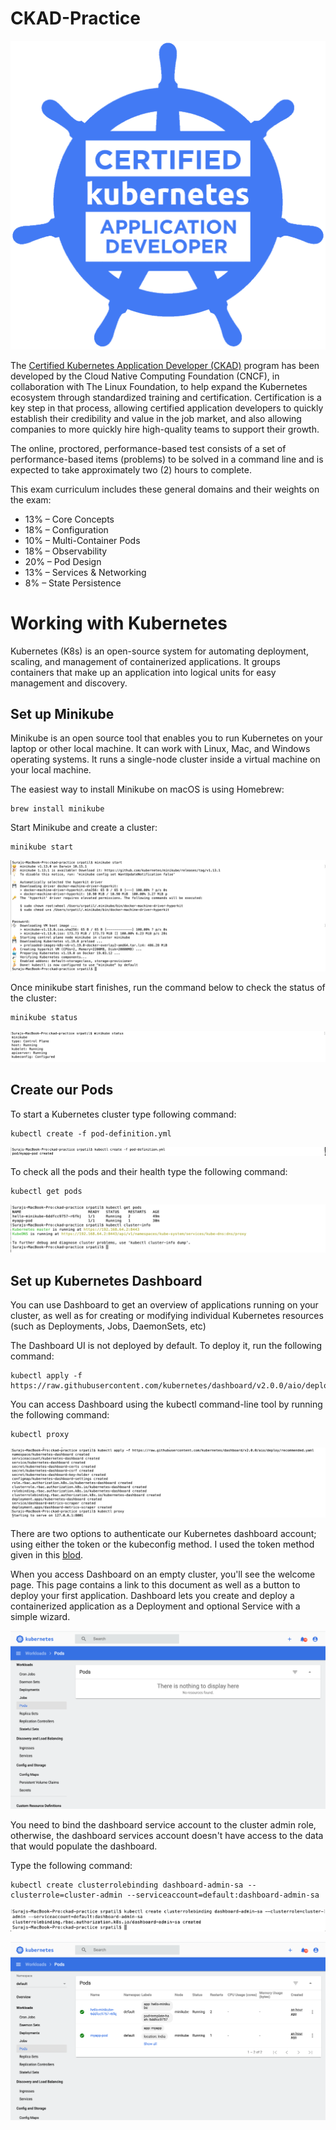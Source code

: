# CKAD-Practice

![alt text](./images/ckad-logo.png)

The [Certified Kubernetes Application Developer (CKAD)](https://www.cncf.io/certification/ckad/) program has been developed by the Cloud Native Computing Foundation (CNCF), in collaboration with The Linux Foundation, to help expand the Kubernetes ecosystem through standardized training and certification. Certification is a key step in that process, allowing certified application developers to quickly establish their credibility and value in the job market, and also allowing companies to more quickly hire high-quality teams to support their growth.

The online, proctored, performance-based test consists of a set of performance-based items (problems) to be solved in a command line and is expected to take approximately two (2) hours to complete.

This exam curriculum includes these general domains and their weights on the exam:

* 13% – Core Concepts
* 18% – Configuration
* 10% – Multi-Container Pods
* 18% – Observability
* 20% – Pod Design
* 13% – Services & Networking
* 8% – State Persistence

# Working with Kubernetes

Kubernetes (K8s) is an open-source system for automating deployment, scaling, and management of containerized applications. It groups containers that make up an application into logical units for easy management and discovery. 

## Set up Minikube

Minikube is an open source tool that enables you to run Kubernetes on your laptop or other local machine. It can work with Linux, Mac, and Windows operating systems. It runs a single-node cluster inside a virtual machine on your local machine.

The easiest way to install Minikube on macOS is using Homebrew:

	brew install minikube

Start Minikube and create a cluster:

	minikube start

![alt text](./images/minikube.png)

Once minikube start finishes, run the command below to check the status of the cluster:

	minikube status

![alt text](./images/minikube-status.png)

## Create our Pods

To start a Kubernetes cluster type following command:

	kubectl create -f pod-definition.yml

![alt text](./images/pod-created.png)

To check all the pods and their health type the following command:

	kubectl get pods

![alt text](./images/get-pod.png)

## Set up Kubernetes Dashboard

You can use Dashboard to get an overview of applications running on your cluster, as well as for creating or modifying individual Kubernetes resources (such as Deployments, Jobs, DaemonSets, etc)

The Dashboard UI is not deployed by default. To deploy it, run the following command:

	kubectl apply -f https://raw.githubusercontent.com/kubernetes/dashboard/v2.0.0/aio/deploy/recommended.yaml

You can access Dashboard using the kubectl command-line tool by running the following command:

	kubectl proxy 

![alt text](./images/dashboard.png)

There are two options to authenticate our Kubernetes dashboard account; using either the token or the kubeconfig method. I used the token method given in this [blod](https://www.replex.io/blog/how-to-install-access-and-add-heapster-metrics-to-the-kubernetes-dashboard).

When you access Dashboard on an empty cluster, you'll see the welcome page. This page contains a link to this document as well as a button to deploy your first application. Dashboard lets you create and deploy a containerized application as a Deployment and optional Service with a simple wizard. 

![alt text](./images/WebUI-dashboard.png)

You  need to bind the dashboard service account to the cluster admin role, otherwise, the dashboard services account doesn't have access to the data that would populate the dashboard.

Type the following command: 

	kubectl create clusterrolebinding dashboard-admin-sa --clusterrole=cluster-admin --serviceaccount=default:dashboard-admin-sa

![alt text](./images/dashboard-binding.png)

![alt text](./images/WebUI-dashboard-access-on.png)

